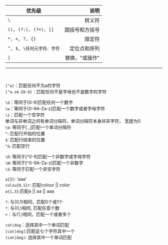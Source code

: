  优先级 | 说明   
 ---|---:|
 `\` | 转义符
 `(), (?:), (?=), []` | 圆括号和方括号
 `*, +, ?, {}` | 限定符
 `^, $, \任何元字符、字符` | 定位点和序列  
 `\|` | 替换，"或操作"   
 
------------

<br/>

`[^a]`：匹配任何不为a的字符  
`[^a-zA-Z0-9]`：匹配任何不是字母也不是数字的字符

`\d`：等同于[0-9]匹配任何一个数字  
`\w`：等同于[0-9A-Za-z]匹配一个数字或者字母字符  
`\s`：匹配一个空字符  
单词与非单词之间有单词分隔符，单词分隔符本身并非字符， 宽度为0  
`\b`: 等同于[ _]匹配一个单词分隔符  
`^`: 匹配行开始的位置  
`$`: 匹配行结束的位置  
`^&`: 匹配空行  

`\D`: 等同于[^0-9]匹配一个非数字或字母字符  
`\W`: 等同于[^0-9A-Za-z]匹配一个非数字  
`\S`: 等同于匹配一个非空字符  

`a{3}`: 'aaa'  
`colou{0,1}r`: 匹配colour || color  
`a{1,3}`:匹配a || aa || aaa  

`?`: 与{0,1}相同，匹配0个或1个  
`*`: 与{0,}相同, 匹配任意个数  
`+`：与{1,}相同，匹配一个或者多个  

`cat|dog`：选择其中一个单词匹配  
`[cat|dog]`:匹配这七个字符其中一个  
`(cat|dog)`: 选择其中一个单词匹配    